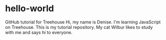 # hello-world
GitHub tutorial for Treehouse
Hi, my name is Denise. I'm learning JavaScript on Treehouse. This is my tutorial repository. 
My cat Wilbur likes to study with me and says hi to everyone.
